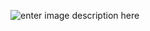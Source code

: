![enter image description here](https://images-na.ssl-images-amazon.com/images/I/51oqxVFGbBL._SX377_BO1,204,203,200_.jpg)
<!--stackedit_data:
eyJoaXN0b3J5IjpbNzM4OTg1NjcxLDk2NDYyMjM2NSwtMTQ3MD
MxOTQ4Nl19
-->